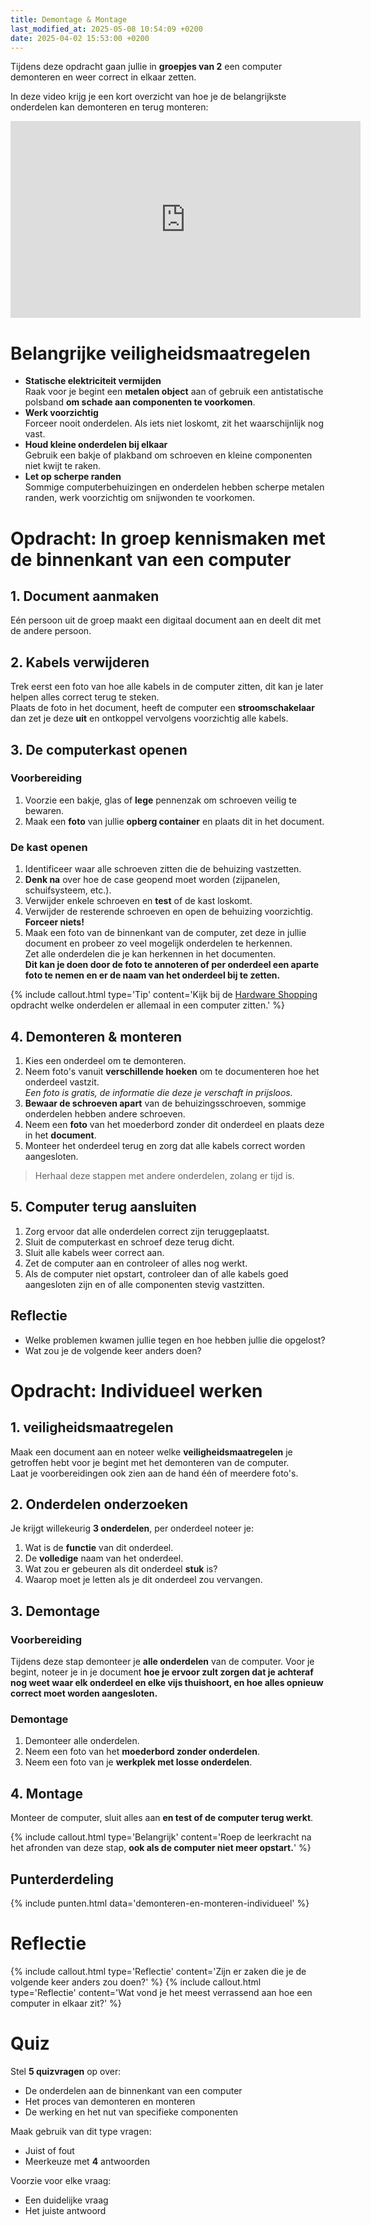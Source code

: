 ```yaml
---
title: Demontage & Montage
last_modified_at: 2025-05-08 10:54:09 +0200
date: 2025-04-02 15:53:00 +0200
---
```


Tijdens deze opdracht gaan jullie in **groepjes van 2** een computer demonteren en weer correct in elkaar zetten.

In deze video krijg je een kort overzicht van hoe je de belangrijkste onderdelen kan demonteren en terug monteren:

<iframe width="560" height="315" src="https://www.youtube.com/embed/KfvkldQS6KQ?si=SSVKWt6Ukyq0gfT3" title="YouTube video player" frameborder="0" allow="accelerometer; autoplay; clipboard-write; encrypted-media; gyroscope; picture-in-picture; web-share" referrerpolicy="strict-origin-when-cross-origin" allowfullscreen></iframe>

# Belangrijke veiligheidsmaatregelen

- **Statische elektriciteit vermijden**  
   Raak voor je begint een **metalen object** aan of gebruik een antistatische polsband **om schade aan componenten te voorkomen**.
- **Werk voorzichtig**  
   Forceer nooit onderdelen. Als iets niet loskomt, zit het waarschijnlijk nog vast.
- **Houd kleine onderdelen bij elkaar**  
   Gebruik een bakje of plakband om schroeven en kleine componenten niet kwijt te raken.
- **Let op scherpe randen**  
   Sommige computerbehuizingen en onderdelen hebben scherpe metalen randen, werk voorzichtig om snijwonden te voorkomen.

# Opdracht: In groep kennismaken met de binnenkant van een computer

## 1. Document aanmaken

Eén persoon uit de groep maakt een digitaal document aan en deelt dit met de andere persoon.

## 2. Kabels verwijderen

Trek eerst een foto van hoe alle kabels in de computer zitten, dit kan je later helpen alles correct terug te steken.  
Plaats de foto in het document, heeft de computer een **stroomschakelaar** dan zet je deze **uit** en ontkoppel vervolgens voorzichtig alle kabels.

## 3. De computerkast openen

### Voorbereiding

1. Voorzie een bakje, glas of **lege** pennenzak om schroeven veilig te bewaren.
2. Maak een **foto** van jullie **opberg container** en plaats dit in het document.

### De kast openen

1. Identificeer waar alle schroeven zitten die de behuizing vastzetten.
2. **Denk na** over hoe de case geopend moet worden (zijpanelen, schuifsysteem, etc.).
3. Verwijder enkele schroeven en **test** of de kast loskomt.
4. Verwijder de resterende schroeven en open de behuizing voorzichtig. **Forceer niets!**
5. Maak een foto van de binnenkant van de computer, zet deze in jullie document en probeer zo veel mogelijk onderdelen te herkennen.  
   Zet alle onderdelen die je kan herkennen in het documenten.  
   **Dit kan je doen door de foto te annoteren of per onderdeel een aparte foto te nemen en er de naam van het onderdeel bij te zetten.**

{% include callout.html type='Tip' content='Kijk bij de [Hardware Shopping](Hardware-shopping) opdracht welke onderdelen er allemaal in een computer zitten.' %}

## 4. Demonteren & monteren

1. Kies een onderdeel om te demonteren.
2. Neem foto's vanuit **verschillende hoeken** om te documenteren hoe het onderdeel vastzit.  
   _Een foto is gratis, de informatie die deze je verschaft in prijsloos._
3. **Bewaar de schroeven apart** van de behuizingsschroeven, sommige onderdelen hebben andere schroeven.
4. Neem een **foto** van het moederbord zonder dit onderdeel en plaats deze in het **document**.
5. Monteer het onderdeel terug en zorg dat alle kabels correct worden aangesloten.

> Herhaal deze stappen met andere onderdelen, zolang er tijd is.

## 5. Computer terug aansluiten

1. Zorg ervoor dat alle onderdelen correct zijn teruggeplaatst.
2. Sluit de computerkast en schroef deze terug dicht.
3. Sluit alle kabels weer correct aan.
4. Zet de computer aan en controleer of alles nog werkt.
5. Als de computer niet opstart, controleer dan of alle kabels goed aangesloten zijn en of alle componenten stevig vastzitten.

## Reflectie

- Welke problemen kwamen jullie tegen en hoe hebben jullie die opgelost?
- Wat zou je de volgende keer anders doen?

# Opdracht: Individueel werken

## 1. veiligheidsmaatregelen

Maak een document aan en noteer welke **veiligheidsmaatregelen** je getroffen hebt voor je begint met het demonteren van de computer.  
Laat je voorbereidingen ook zien aan de hand één of meerdere foto's.

## 2. Onderdelen onderzoeken

Je krijgt willekeurig **3 onderdelen**, per onderdeel noteer je:

1. Wat is de **functie** van dit onderdeel.
2. De **volledige** naam van het onderdeel.
3. Wat zou er gebeuren als dit onderdeel **stuk** is?
4. Waarop moet je letten als je dit onderdeel zou vervangen.

## 3. Demontage

### Voorbereiding

Tijdens deze stap demonteer je **alle onderdelen** van de computer.
Voor je begint, noteer je in je document **hoe je ervoor zult zorgen dat je achteraf nog weet waar elk onderdeel en elke vijs thuishoort, en hoe alles opnieuw correct moet worden aangesloten.**

### Demontage

1. Demonteer alle onderdelen.
2. Neem een foto van het **moederbord zonder onderdelen**.
3. Neem een foto van je **werkplek met losse onderdelen**.

## 4. Montage

Monteer de computer, sluit alles aan **en test of de computer terug werkt**.

{% include callout.html type='Belangrijk' content='Roep de leerkracht na het afronden van deze stap, **ook als de computer niet meer opstart.**' %}

## Punterderdeling

{% include punten.html data='demonteren-en-monteren-individueel' %}

# Reflectie

{% include callout.html type='Reflectie' content='Zijn er zaken die je de volgende keer anders zou doen?' %}
{% include callout.html type='Reflectie' content='Wat vond je het meest verrassend aan hoe een computer in elkaar zit?' %}

# Quiz

Stel **5 quizvragen** op over:

- De onderdelen aan de binnenkant van een computer
- Het proces van demonteren en monteren
- De werking en het nut van specifieke componenten

Maak gebruik van dit type vragen:

- Juist of fout
- Meerkeuze met **4** antwoorden

Voorzie voor elke vraag:

- Een duidelijke vraag
- Het juiste antwoord
